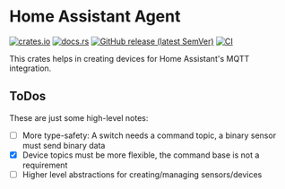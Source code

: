 # Home Assistant Agent

[![crates.io](https://img.shields.io/crates/v/homeassistant-agent.svg)](https://crates.io/crates/homeassistant-agent)
[![docs.rs](https://docs.rs/homeassistant-agent/badge.svg)](https://docs.rs/homeassistant-agent)
[![GitHub release (latest SemVer)](https://img.shields.io/github/v/tag/ctron/homeassistant-agent?sort=semver)](https://github.com/ctron/homeassistant-agent/releases)
[![CI](https://github.com/ctron/homeassistant-agent/workflows/CI/badge.svg)](https://github.com/ctron/homeassistant-agent/actions?query=workflow%3A%22CI%22)

This crates helps in creating devices for Home Assistant's MQTT integration.

## ToDos

These are just some high-level notes:

* [ ] More type-safety: A switch needs a command topic, a binary sensor must send binary data
* [x] Device topics must be more flexible, the command base is not a requirement
* [ ] Higher level abstractions for creating/managing sensors/devices
